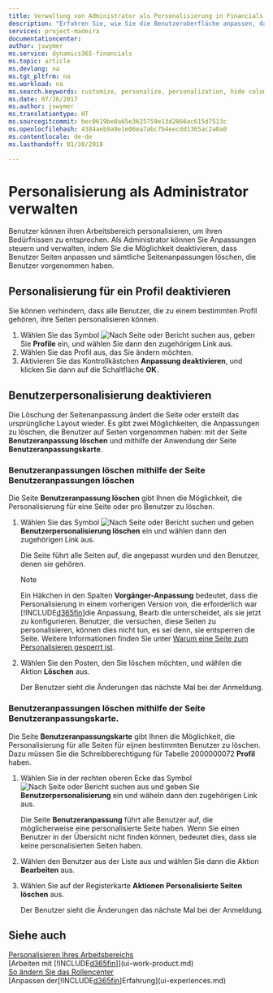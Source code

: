 ```yaml
---
title: Verwaltung von Administrator als Personalisierung in Financials | Microsoft Docs
description: "Erfahren Sie, wie Sie die Benutzeroberfläche anpassen, damit diese Ihren Bedürfnissen entspricht."
services: project-madeira
documentationcenter: 
author: jswymer
ms.service: dynamics365-financials
ms.topic: article
ms.devlang: na
ms.tgt_pltfrm: na
ms.workload: na
ms.search.keywords: customize, personalize, personalization, hide columns, remove fields, move fields
ms.date: 07/26/2017
ms.author: jswymer
ms.translationtype: HT
ms.sourcegitcommit: bec0619be0a65e3625759e13d2866ac615d7513c
ms.openlocfilehash: 4384aeb9a9e1e06ea7abc7b4eecdd1365ac2a0a0
ms.contentlocale: de-de
ms.lasthandoff: 01/30/2018

---
```

# <a name="managing-personalization-as-an-administrator"></a>Personalisierung als Administrator verwalten
<!--NAV in the Web client-->
Benutzer können ihren Arbeitsbereich personalisieren, um ihren Bedürfnissen zu entsprechen. Als Administrator können Sie Anpassungen steuern und verwalten, indem Sie die Möglichkeit deaktivieren, dass Benutzer Seiten anpassen und sämtliche Seitenanpassungen löschen, die Benutzer vorgenommen haben. 

## <a name="disable-personalization-for-a-profile"></a>Personalisierung für ein Profil deaktivieren
Sie können verhindern, dass alle Benutzer, die zu einem bestimmten Profil gehören, ihre Seiten personalisieren können.
1.  Wählen Sie das Symbol ![Nach Seite oder Bericht suchen](media/ui-search/search_small.png "Symbol „Nach Seite oder Bericht suchen”") aus, geben Sie **Profile** ein, und wählen Sie dann den zugehörigen Link aus.
2.  Wählen Sie das Profil aus, das Sie ändern möchten.
3. Aktivieren Sie das Kontrollkästchen **Anpassung deaktivieren**, und klicken Sie dann auf die Schaltfläche **OK**.

## <a name="clear-user-personalizations"></a>Benutzerpersonalisierung deaktivieren

Die Löschung der Seitenanpassung ändert die Seite oder erstellt das ursprüngliche Layout wieder. Es gibt zwei Möglichkeiten, die Anpassungen zu löschen, die Benutzer auf Seiten vorgenommen haben: mit der Seite **Benutzeranpassung löschen** und mithilfe der Anwendung der Seite **Benutzeranpassungskarte**. 

### <a name="clear-user-personalizations-by-using-the-delete-user-personalization-page"></a>Benutzeranpassungen löschen mithilfe der Seite Benutzeranpassungen löschen

Die Seite **Benutzeranpassung löschen** gibt Ihnen die Möglichkeit, die Personalisierung für eine Seite oder pro Benutzer zu löschen. 

1.  Wählen Sie das Symbol ![Nach Seite oder Bericht suchen](media/ui-search/search_small.png "Symbol Nach Seite oder Bericht suchen") und geben **Benutzerpersonalisierung löschen** ein und wählen dann den zugehörigen Link aus.

    Die Seite führt alle Seiten auf, die angepasst wurden und den Benutzer, denen sie gehören. 

    >[!NOTE]
    > Ein Häkchen in den Spalten **Vorgänger-Anpassung** bedeutet, dass die Personalisierung in einem vorherigen Version von, die erforderlich war [!INCLUDE[d365fin](includes/d365fin_md.md)]die Anpassung, Bearb die unterscheidet, als sie jetzt zu konfigurieren. Benutzer, die versuchen, diese Seiten zu personalisieren, können dies nicht tun, es sei denn, sie entsperren die Seite. Weitere Informationen finden Sie unter [Warum eine Seite zum Personalisieren gesperrt ist](ui-personalization-locked.md).

2. Wählen Sie den Posten, den Sie löschen möchten, und wählen die Aktion **Löschen** aus.

    Der Benutzer sieht die Änderungen das nächste Mal bei der Anmeldung.

### <a name="clear-user-personalizations-by-using-the-user-personalization-card-page"></a>Benutzeranpassungen löschen mithilfe der Seite Benutzeranpassungskarte.

Die Seite **Benutzeranpassungskarte** gibt Ihnen die Möglichkeit, die Personalisierung für alle Seiten für eijnen bestimmten Benutzer zu löschen. Dazu müssen Sie die Schreibberechtigung für Tabelle 2000000072 **Profil** haben.

1.  Wählen Sie in der rechten oberen Ecke das Symbol ![Nach Seite oder Bericht suchen](media/ui-search/search_small.png " Symbol Nach Bericht suche") aus und geben Sie **Benutzerpersonalisierung** ein und wäheln dann den zugehörigen Link aus.

    Die Seite **Benutzeranpassung** führt alle Benutzer auf, die möglicherweise eine personalisierte Seite haben. Wenn Sie einen Benutzer in der Übersicht nicht finden können, bedeutet dies, dass sie keine personalisierten Seiten haben. 

2. Wählen den Benutzer aus der Liste aus und wählen Sie dann die Aktion **Bearbeiten** aus.

3.  Wählen Sie auf der Registerkarte **Aktionen** **Personalisierte Seiten löschen** aus.

    Der Benutzer sieht die Änderungen das nächste Mal bei der Anmeldung.

## <a name="see-also"></a>Siehe auch
[Personalisieren Ihres Arbeitsbereichs](ui-personalization-user.md)  
[Arbeiten mit [!INCLUDE[d365fin](includes/d365fin_md.md)]](ui-work-product.md)  
[So ändern Sie das Rollencenter](change-role.md)  
[Anpassen der[!INCLUDE[d365fin](includes/d365fin_md.md)]Erfahrung](ui-experiences.md)  

